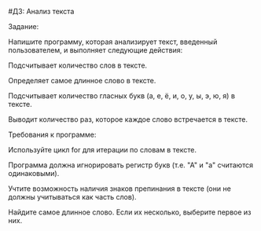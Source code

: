 #ДЗ: Анализ текста

Задание:

Напишите программу, которая анализирует текст, введенный пользователем, и выполняет следующие действия:

Подсчитывает количество слов в тексте.

Определяет самое длинное слово в тексте.

Подсчитывает количество гласных букв (а, е, ё, и, о, у, ы, э, ю, я) в тексте.

Выводит количество раз, которое каждое слово встречается в тексте.



Требования к программе:

Используйте цикл for для итерации по словам в тексте.

Программа должна игнорировать регистр букв (т.е. "А" и "а" считаются одинаковыми).

Учтите возможность наличия знаков препинания в тексте (они не должны учитываться как часть слов).

Найдите самое длинное слово. Если их несколько, выберите первое из них.